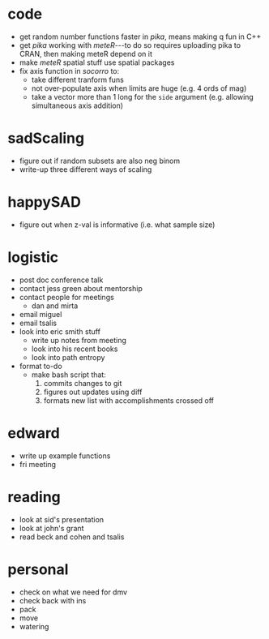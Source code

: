 # code

- get random number functions faster in *pika*, means making q fun in C++
- get *pika* working with *meteR*---to do so requires uploading pika to CRAN, then making meteR depend on it
- make *meteR* spatial stuff use spatial packages
- fix axis function in *socorro* to:
    - take different tranform funs
    - not over-populate axis when limits are huge (e.g. 4 ords of mag)
    - take a vector more than 1 long for the `side` argument (e.g. allowing simultaneous axis addition)


# sadScaling

- figure out if random subsets are also neg binom
- write-up three different ways of scaling


# happySAD

- figure out when z-val is informative (i.e. what sample size)


# logistic

- post doc conference talk
- contact jess green about mentorship
- contact people for meetings
    - dan and mirta
- email miguel
- email tsalis
- look into eric smith stuff
    - write up notes from meeting
    - look into his recent books
    - look into path entropy
- format to-do
    - make bash script that:
        1. commits changes to git
        2. figures out updates using diff
        3. formats new list with accomplishments crossed off

# edward
- write up example functions
- fri meeting

# reading
- look at sid's presentation
- look at john's grant
- read beck and cohen and tsalis

# personal
- check on what we need for dmv
- check back with ins
- pack
- move
- watering